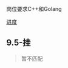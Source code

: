 岗位要求C++和Golang

[进度](https://campus.didiglobal.com/campus_apply/didiglobal/96064#/candidateHome/applications)

## 9.5-挂

>暂不匹配
